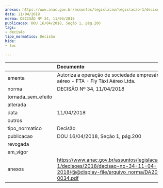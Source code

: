 ```yaml
---
anexos: https://www.anac.gov.br/assuntos/legislacao/legislacao-1/decisoes/2018/decisao-no-34-11-04-2018/@@display-file/arquivo_norma/DA2018-0034.pdf
data: 11/04/2018
norma: DECISÃO Nº 34, 11/04/2018
publicacao: DOU 16/04/2018, Seção 1, pág.200
tags:
- decisão
tipo_normatico: Decisão
hide: 
- toc 
 
---
```


|                    | Documento                                                                                                                                    |
|:-------------------|:---------------------------------------------------------------------------------------------------------------------------------------------|
| ementa             | Autoriza a operação de sociedade empresária de táxi-aéreo - FTA - Fly Táxi Aéreo Ltda.                                                       |
| norma              | DECISÃO Nº 34, 11/04/2018                                                                                                                    |
| tornada_sem_efeito |                                                                                                                                              |
| alterada           |                                                                                                                                              |
| data               | 11/04/2018                                                                                                                                   |
| outros             |                                                                                                                                              |
| tipo_normatico     | Decisão                                                                                                                                      |
| publicacao         | DOU 16/04/2018, Seção 1, pág.200                                                                                                             |
| revogada           |                                                                                                                                              |
| em_vigor           |                                                                                                                                              |
| anexos             | https://www.anac.gov.br/assuntos/legislacao/legislacao-1/decisoes/2018/decisao-no-34-11-04-2018/@@display-file/arquivo_norma/DA2018-0034.pdf |